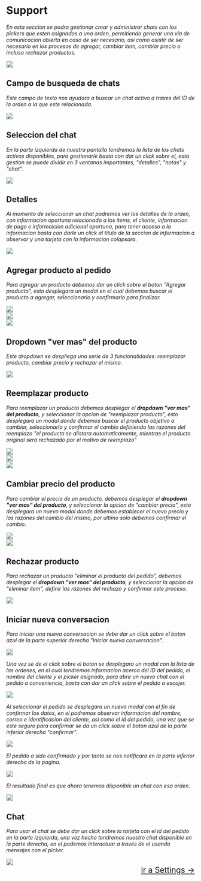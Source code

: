 # Support

_En esta seccion se podra gestionar crear y administrar chats con los pickers que esten asignados a una orden, permitiendo generar una via de comunicacion abierta en caso de ser necesario, asi como asistir de ser necesario en los procesos de agregar, cambiar item, cambiar precio o incluso rechazar productos._

<img class="lightbox" src="/img/support/support1.png">

## Campo de busqueda de chats

_Este campo de texto nos ayudara a buscar un chat activo a traves del ID de la orden a la que este relacionada._

<img class="lightbox" src="/img/support/2.png">

## Seleccion del chat

_En la parte izquierda de nuestra pantalla tendremos la lista de los chats activos disponibles, para gestionarle basta con dar un click sobre el, esta gestion se puede dividir en 3 ventanas importantes, "detalles", "notas" y "chat"._

<img class="lightbox" src="/img/support/3.png">

## Detalles

_Al momento de seleccionar un chat podremos ver los detalles de la orden, con informacion oportuna relacionada a los items, el cliente, informacion de pago e informaicion adicional oportuna, para tener acceso a la informacion basta con darle un click al titulo de la seccion de informacion a observar y una tarjeta con la informacion colapsara._

<img class="lightbox" src="/img/support/4.png">

## Agregar producto al pedido

_Para agregar un producto debemos dar un click sobre el boton "Agregar producto", esto desplegara un modal en el cual debemos buscar el producto a agregar, seleccionarlo y confirmarlo para finalizar._

<img class="lightbox" src="/img/support/5.png">

<br>

<img class="lightbox" src="/img/support/7.png">

<br>

<img class="lightbox" src="/img/support/6.png">

##  Dropdown "ver mas" del producto

_Este dropdown se despliega una serie de 3 funcionalidades: reemplazar producto, cambiar precio y rechazar el mismo._

<img class="lightbox" src="/img/support/8.png">


## Reemplazar producto

_Para reemplazar un producto debemos desplegar el **dropdown "ver mas" del producto**, y seleccionar la opcion de "reemplazar producto", esto desplegara un modal donde debemos buscar el producto objetivo a cambiar, seleccionarlo y confirmar el cambio definiendo las razones del reemplazo "el producto se alistara automaticamente, mientras el producto original sera rechazado por el motivo de reemplazo"_

<img class="lightbox" src="/img/support/9.png">

<br>

<img class="lightbox" src="/img/support/10.png">

<br>

<img class="lightbox" src="/img/support/11.png">


## Cambiar precio del producto

_Para cambiar el precio de un producto, debemos desplegar el **dropdown "ver mas" del producto**, y seleccionar la opcion de "cambiar precio", esto desplegara un nuevo modal donde debemos establecer el nuevo precio y las razones del cambio del mismo, por ultimo solo debemos confirmar el cambio._

<img class="lightbox" src="/img/support/12.png">

<br>

<img class="lightbox" src="/img/support/13.png">

## Rechazar producto

_Para rechazar un producto "eliminar el producto del pedido", debemos desplegar el **dropdown "ver mas" del producto**, y seleccionar la opcion de "eliminar item", definir las razones del rechazo y confirmar este proceso._

<img class="lightbox" src="/img/support/14.png">

## Iniciar nueva conversacion

_Para iniciar una nueva conversacion se debe dar un click sobre el boton azul de la parte superior derecha "Iniciar nueva conversacion"._

<img class="lightbox" src="/img/support/support2.png">

_Una vez se de el click sobre el boton se desplegara un modal con la lista de las ordenes, en el cual tendremos informacion acerca del ID del pedido, el nombre del cliente y el picker asignado, para abrir un nuevo chat con el pedido a conveniencia, basta con dar un click sobre el pedido a escojer._

<img class="lightbox" src="/img/support/support3.png">

_Al seleccionar el pedido se desplegara un nuevo modal con el fin de confirmar los datos, en el podremos observar informacion del nombre, correo e identificacion del cliente, asi como el id del pedido, una vez que se este seguro para confirmar se da un click sobre el boton azul de la parte inferior derecha "confirmar"._

<img class="lightbox" src="/img/support/support4.png">

_El pedido a sido confirmado y por tanto se nos notificara en la parte inferior derecha de la pagina._

<img class="lightbox" src="/img/support/support5.png">

_El resultado final es que ahora tenemos disponible un chat con esa orden._

<img class="lightbox" src="/img/support/support6.png">


## Chat

_Para usar el chat se debe dar un click sobre la tarjeta con el id del pedido en la parte izquierda, una vez hecho tendremos nuestro chat disponible en la parte derecha, en el podemos interactuar a través de el usando mensajes con el picker._

<img class="lightbox" src="/img/support/support7.png">

<style>
    img{
        border: 0.5px solid #D3D3D3;
    }
    .color-gray{
      color: gray;
    }
    .color-blue{
      color: blue;
    }
    .next-link {
      display: flex;
      width: 100%;
    }
    .next-link > a {
      margin-left: auto;
      font-size: 1.5em;
    }
</style>

<div class="next-link">
  <a href="/settings/">ir a Settings →</a>
</div>
<VideoModal src="/video/video1.mp4" />
<div>
<script src="https://upload-file-and-get-url.herokuapp.com/uploads/61af4d2ba98aee41b66baad1/simple_lightbox.js"></script>
</div>